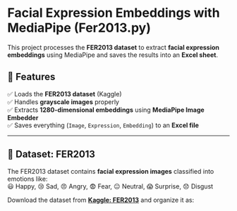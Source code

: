 # Facial Expression Embeddings with MediaPipe  (Fer2013.py)

This project processes the **FER2013 dataset** to extract **facial expression embeddings** using MediaPipe and saves the results into an **Excel sheet**.  

## **📌 Features**  
✅ Loads the **FER2013 dataset** (Kaggle)  
✅ Handles **grayscale images** properly  
✅ Extracts **1280-dimensional embeddings** using **MediaPipe Image Embedder**  
✅ Saves everything (`Image`, `Expression`, `Embedding`) to an **Excel file**  

---

## **📂 Dataset: FER2013**  
The FER2013 dataset contains **facial expression images** classified into emotions like:  
😃 Happy, 😢 Sad, 😠 Angry, 😨 Fear, 😐 Neutral, 😱 Surprise, 😞 Disgust  

Download the dataset from **[Kaggle: FER2013](https://www.kaggle.com/datasets/msambare/fer2013)** and organize it as:  

